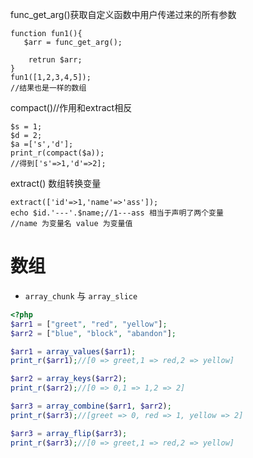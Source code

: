  func_get_arg()获取自定义函数中用户传递过来的所有参数
 ```
 function fun1(){
    $arr = func_get_arg();
 
     retrun $arr;
 }
 fun1([1,2,3,4,5]);
 //结果也是一样的数组
 ```
 compact()//作用和extract相反
 ```
 $s = 1;
 $d = 2;
 $a =['s','d'];
 print_r(compact($a));
 //得到['s'=>1,'d'=>2];
 ```
 
 extract() 数组转换变量
 ```
 extract(['id'=>1,'name'=>'ass']);
 echo $id.'---'.$name;//1---ass 相当于声明了两个变量
//name 为变量名 value 为变量值
 ```

# 数组
 - `array_chunk` 与 `array_slice`
```php
<?php
$arr1 = ["greet", "red", "yellow"];
$arr2 = ["blue", "block", "abandon"];

$arr1 = array_values($arr1);
print_r($arr1);//[0 => greet,1 => red,2 => yellow]

$arr2 = array_keys($arr2);
print_r($arr2);//[0 => 0,1 => 1,2 => 2]

$arr3 = array_combine($arr1, $arr2);
print_r($arr3);//[greet => 0, red => 1, yellow => 2]

$arr3 = array_flip($arr3);
print_r($arr3);//[0 => greet,1 => red,2 => yellow]

```